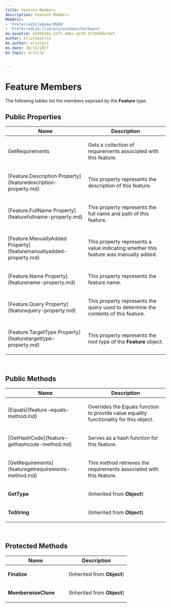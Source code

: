 ```yaml
---
title: Feature Members
description: Feature Members
MSHAttr:
- 'PreferredSiteName:MSDN'
- 'PreferredLib:/library/windows/hardware'
ms.assetid: 6495030a-2a71-4d6e-abf0-317ddd6bf4ef
author: EliotSeattle
ms.author: eliotgra
ms.date: 10/15/2017
ms.topic: article


---
```


# Feature Members


The following tables list the members exposed by the **Feature** type.

## <span id="Public_Properties"></span><span id="public_properties"></span><span id="PUBLIC_PROPERTIES"></span>Public Properties


<table>
<colgroup>
<col width="50%" />
<col width="50%" />
</colgroup>
<thead>
<tr class="header">
<th>Name</th>
<th>Description</th>
</tr>
</thead>
<tbody>
<tr class="odd">
<td><p>GetRequirements</p></td>
<td><p>Gets a collection of requirements associated with this feature.</p></td>
</tr>
<tr class="even">
<td><p>[Feature.Description Property](featuredescription-property.md)</p></td>
<td><p>This property represents the description of this feature.</p></td>
</tr>
<tr class="odd">
<td><p>[Feature.FullName Property](featurefullname-property.md)</p></td>
<td><p>This property represents the full name and path of this feature.</p></td>
</tr>
<tr class="even">
<td><p>[Feature.ManuallyAdded Property](featuremanuallyadded-property.md)</p></td>
<td><p>This property represents a value indicating whether this feature was manually added.</p></td>
</tr>
<tr class="odd">
<td><p>[Feature.Name Property](featurename-property.md)</p></td>
<td><p>This property represents the feature name.</p></td>
</tr>
<tr class="even">
<td><p>[Feature.Query Property](featurequery-property.md)</p></td>
<td><p>This property represents the query used to determine the contents of this feature.</p></td>
</tr>
<tr class="odd">
<td><p>[Feature.TargetType Property](featuretargettype-property.md)</p></td>
<td><p>This property represents the root type of the <strong>Feature</strong> object.</p></td>
</tr>
</tbody>
</table>

 

## <span id="Public_Methods"></span><span id="public_methods"></span><span id="PUBLIC_METHODS"></span>Public Methods


<table>
<colgroup>
<col width="50%" />
<col width="50%" />
</colgroup>
<thead>
<tr class="header">
<th>Name</th>
<th>Description</th>
</tr>
</thead>
<tbody>
<tr class="odd">
<td><p>[Equals](feature-equals-method.md)</p></td>
<td><p>Overrides the Equals function to provide value equality functionality for this object.</p></td>
</tr>
<tr class="even">
<td><p>[GetHashCode](feature-gethashcode-method.md)</p></td>
<td><p>Serves as a hash function for this feature.</p></td>
</tr>
<tr class="odd">
<td><p>[GetRequirements](featuregetrequirements-method.md)</p></td>
<td><p>This method retrieves the requirements associated with this feature.</p></td>
</tr>
<tr class="even">
<td><p><strong>GetType</strong></p></td>
<td><p>(Inherited from <strong>Object</strong>)</p></td>
</tr>
<tr class="odd">
<td><p><strong>ToString</strong></p></td>
<td><p>(Inherited from <strong>Object</strong>)</p></td>
</tr>
</tbody>
</table>

 

## <span id="Protected_Methods"></span><span id="protected_methods"></span><span id="PROTECTED_METHODS"></span>Protected Methods


<table>
<colgroup>
<col width="50%" />
<col width="50%" />
</colgroup>
<thead>
<tr class="header">
<th>Name</th>
<th>Description</th>
</tr>
</thead>
<tbody>
<tr class="odd">
<td><p><strong>Finalize</strong></p></td>
<td><p>(Inherited from <strong>Object</strong>)</p></td>
</tr>
<tr class="even">
<td><p><strong>MemberwiseClone</strong></p></td>
<td><p>(Inherited from <strong>Object</strong>)</p></td>
</tr>
</tbody>
</table>

 

 

 






